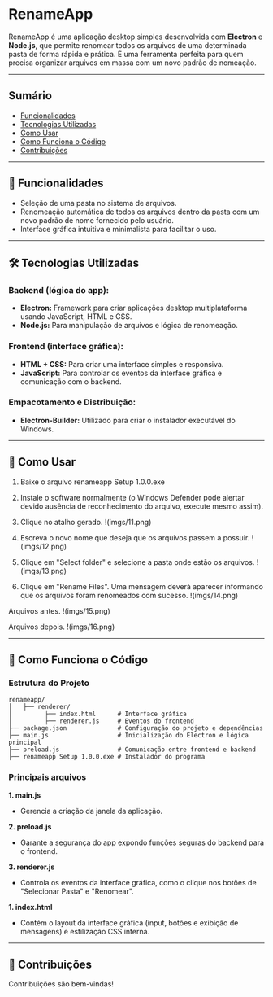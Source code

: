# RenameApp
RenameApp é uma aplicação desktop simples desenvolvida com **Electron** e **Node.js**, que permite renomear todos os arquivos de uma determinada pasta de forma rápida e prática. É uma ferramenta perfeita para quem precisa organizar arquivos em massa com um novo padrão de nomeação.

---

## Sumário
- [Funcionalidades](#funcionalidades)
- [Tecnologias Utilizadas](#tecnologias-utilizadas)
- [Como Usar](#como-usar)
- [Como Funciona o Código](#como-funciona-o-código)
- [Contribuições](#contribuições)

---

## 🚀 **Funcionalidades**
- Seleção de uma pasta no sistema de arquivos.
- Renomeação automática de todos os arquivos dentro da pasta com um novo padrão de nome fornecido pelo usuário.
- Interface gráfica intuitiva e minimalista para facilitar o uso.

---

## 🛠️ **Tecnologias Utilizadas**
### **Backend (lógica do app):**
- **Electron:** Framework para criar aplicações desktop multiplataforma usando JavaScript, HTML e CSS.
- **Node.js:** Para manipulação de arquivos e lógica de renomeação.

### **Frontend (interface gráfica):**
- **HTML + CSS:** Para criar uma interface simples e responsiva.
- **JavaScript:** Para controlar os eventos da interface gráfica e comunicação com o backend.

### **Empacotamento e Distribuição:**
- **Electron-Builder:** Utilizado para criar o instalador executável do Windows.

---

## 📖 **Como Usar**

1. Baixe o arquivo renameapp Setup 1.0.0.exe

2. Instale o software normalmente (o Windows Defender pode alertar devido ausência de reconhecimento do arquivo, execute mesmo assim).

3. Clique no atalho gerado.
!(imgs/11.png)

4. Escreva o novo nome que deseja que os arquivos passem a possuir.
!(imgs/12.png)

5. Clique em "Select folder" e selecione a pasta onde estão os arquivos.
!(imgs/13.png)

6. Clique em "Rename Files". Uma mensagem deverá aparecer informando que os arquivos foram renomeados com sucesso.
!(imgs/14.png)

Arquivos antes.
!(imgs/15.png)

Arquivos depois.
!(imgs/16.png)

---

## 🧰 **Como Funciona o Código**
### Estrutura do Projeto
```plaintext
renameapp/
│   ├── renderer/
│         ├── index.html      # Interface gráfica
│         ├── renderer.js     # Eventos do frontend
├── package.json              # Configuração do projeto e dependências
├── main.js                   # Inicialização do Electron e lógica principal
├── preload.js                # Comunicação entre frontend e backend
├── renameapp Setup 1.0.0.exe # Instalador do programa
```

### Principais arquivos
**1. main.js**
- Gerencia a criação da janela da aplicação.

**2. preload.js**
- Garante a segurança do app expondo funções seguras do backend para o frontend.

**3. renderer.js**
- Controla os eventos da interface gráfica, como o clique nos botões de "Selecionar Pasta" e "Renomear".

**1. index.html**
- Contém o layout da interface gráfica (input, botões e exibição de mensagens) e estilização CSS interna.

---

## 🤝 **Contribuições**
Contribuições são bem-vindas!